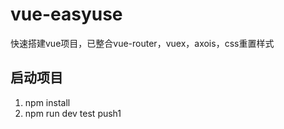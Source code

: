 # vue-easyuse
快速搭建vue项目，已整合vue-router，vuex，axois，css重置样式
## 启动项目
1. npm install
2. npm run dev
test push1

